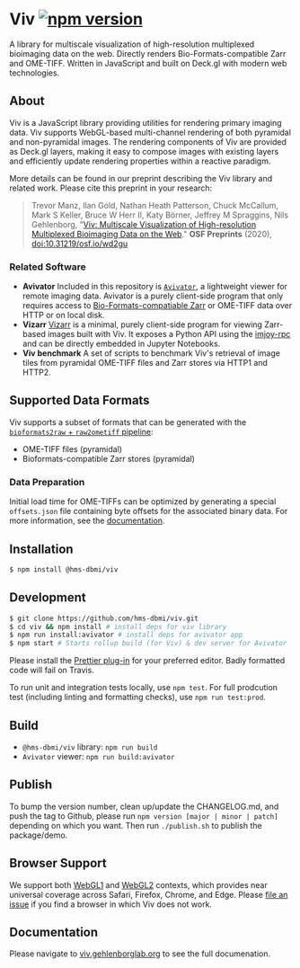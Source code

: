 # Viv [![npm version](https://badge.fury.io/js/%40hms-dbmi%2Fviv.svg)](https://badge.fury.io/js/%40hms-dbmi%2Fviv)

A library for multiscale visualization of high-resolution multiplexed bioimaging data on the web. Directly renders Bio-Formats-compatible Zarr and OME-TIFF.
Written in JavaScript and built on Deck.gl with modern web technologies.

## About

Viv is a JavaScript library providing utilities for rendering primary imaging data. Viv supports WebGL-based multi-channel rendering of both pyramidal and non-pyramidal images. The rendering components of Viv are provided as Deck.gl layers, making it easy to compose images with existing layers and efficiently update rendering properties within a reactive paradigm. 

More details can be found in our preprint describing the Viv library and related work. Please cite this preprint in your research:

> Trevor Manz, Ilan Gold, Nathan Heath Patterson, Chuck McCallum, Mark S Keller, Bruce W Herr II, Katy Börner, Jeffrey M Spraggins, Nils Gehlenborg, "[Viv: Multiscale Visualization of High-resolution Multiplexed Bioimaging Data on the Web](https://osf.io/wd2gu/)." **OSF Preprints** (2020), [doi:10.31219/osf.io/wd2gu](https://doi.org/10.31219/osf.io/wd2gu)

### Related Software 

  - **Avivator** Included in this repository is [`Avivator`](http://avivator.gehlenborglab.org), a lightweight viewer for remote imaging data. Avivator is a purely client-side program that only requires access to [Bio-Formats-compatiable Zarr](./tutorial#option-1-create-a-bio-formats-raw-zarr) or OME-TIFF data over HTTP or on local disk.
  - **Vizarr** [Vizarr](https://github.com/hms-dbmi/vizarr) is a minimal, purely client-side program for viewing Zarr-based images built with Viv. It exposes a Python API using the [imjoy-rpc](https://github.com/imjoy-team/imjoy-rpc) and can be directly embedded in Jupyter Notebooks.
  - **Viv benchmark** A set of scripts to benchmark Viv's retrieval of image tiles from pyramidal OME-TIFF files and Zarr stores via HTTP1 and HTTP2.

## Supported Data Formats

Viv supports a subset of formats that can be generated with the [`bioformats2raw` + `raw2ometiff` pipeline]((https://www.glencoesoftware.com/blog/2019/12/09/converting-whole-slide-images-to-OME-TIFF.html)):

- OME-TIFF files (pyramidal)
- Bioformats-compatible Zarr stores (pyramidal)

### Data Preparation

Initial load time for OME-TIFFs can be optimized by generating a special `offsets.json` file containing byte offsets for the associated binary data. For more information, see the [documentation](http://viv.gehlenborglab.org/#data-preparation).

## Installation

```bash
$ npm install @hms-dbmi/viv
```

## Development

```bash
$ git clone https://github.com/hms-dbmi/viv.git
$ cd viv && npm install # install deps for viv library
$ npm run install:avivator # install deps for avivator app
$ npm start # Starts rollup build (for Viv) & dev server for Avivator
```

Please install the [Prettier plug-in](https://prettier.io/docs/en/editors.html) for your preferred editor. Badly formatted code will fail on Travis.

To run unit and integration tests locally, use `npm test`. For full prodcution test (including linting and formatting checks), 
use `npm run test:prod`.

## Build

- `@hms-dbmi/viv` library: `npm run build`
- `Avivator` viewer: `npm run build:avivator`

## Publish

To bump the version number, clean up/update the CHANGELOG.md, and push the tag to Github,
please run `npm version [major | minor | patch]` depending on which you want. Then run `./publish.sh` to publish the package/demo.

## Browser Support

We support both [WebGL1](https://caniuse.com/?search=webgl) and [WebGL2](https://caniuse.com/?search=webgl2) contexts, which provides near universal coverage across Safari, Firefox, Chrome, and Edge. Please [file an issue](https://github.com/hms-dbmi/viv/issues/new) if you find a browser in which Viv does not work.

## Documentation

Please navigate to [viv.gehlenborglab.org](http://viv.gehlenborglab.org) to see the full documenation.
